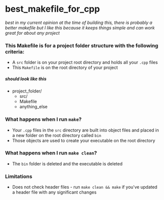 # best_makefile_for_cpp

*best in my current opinion at the time of building this, there is probably a better makefile but I like this because it keeps things simple and can work great for about any project*

### This Makefile is for a project folder structure with the following criteria:

* A `src` folder is on your project root directory and holds all your `.cpp` files
* This `Makefile` is on the root directory of your project

##### should look like this
  * project_folder/
    * src/
    * Makefile
    * anything_else

### What happens when I run `make`?

* Your `.cpp` files in the `src` directory are built into object files and placed in a new folder on the root directory called `bin`
* Those objects are used to create your executable on the root directory

### What happens when I run `make clean`?

* The `bin` folder is deleted and the executable is deleted

### Limitations

* Does not check header files - run `make clean && make` if you've updated a header file with any significant changes
